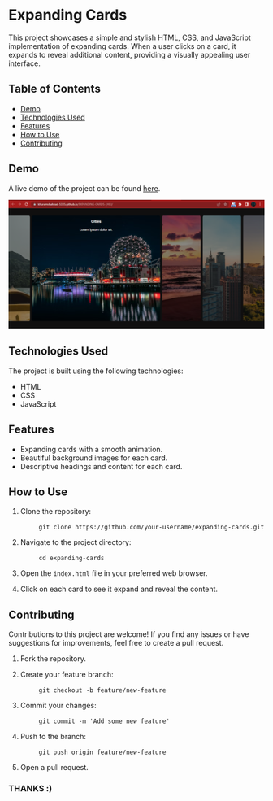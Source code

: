# Expanding Cards

This project showcases a simple and stylish HTML, CSS, and JavaScript implementation of expanding cards. When a user clicks on a card, it expands to reveal additional content, providing a visually appealing user interface.

## Table of Contents

- [Demo](#demo)
- [Technologies Used](#technologies-used)
- [Features](#features)
- [How to Use](#how-to-use)
- [Contributing](#contributing)

## Demo

A live demo of the project can be found [here]([link-to-demo](https://khuramshahzad-5335.github.io/EXPANDING-CARDS-_HCJ/)).

![Expanding Cards Demo](https://github.com/KhuramShahzad-5335/EXPANDING-CARDS-_HCJ/blob/main/Assets/Screenshot%202023-07-22%20022843.png?raw=true)

## Technologies Used

The project is built using the following technologies:

- HTML
- CSS
- JavaScript

## Features

- Expanding cards with a smooth animation.
- Beautiful background images for each card.
- Descriptive headings and content for each card.

## How to Use

1. Clone the repository:

            git clone https://github.com/your-username/expanding-cards.git

2. Navigate to the project directory:

            cd expanding-cards


3. Open the `index.html` file in your preferred web browser.

4. Click on each card to see it expand and reveal the content.

## Contributing

Contributions to this project are welcome! If you find any issues or have suggestions for improvements, feel free to create a pull request.

1. Fork the repository.

2. Create your feature branch:

            git checkout -b feature/new-feature

3. Commit your changes:

            git commit -m 'Add some new feature'


4. Push to the branch:
            
            git push origin feature/new-feature


5. Open a pull request.




### THANKS :)
